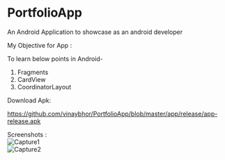 # PortfolioApp
An Android Application to showcase as an android developer

My Objective for App :

To learn below points in Android-
1. Fragments
2. CardView
3. CoordinatorLayout

Download Apk:

https://github.com/vinaybhor/PortfolioApp/blob/master/app/release/app-release.apk

Screenshots :
</br>
![Capture1](https://user-images.githubusercontent.com/35927113/64872084-2954ae80-d664-11e9-9823-ec7244bd05d2.PNG)
</br>
![Capture2](https://user-images.githubusercontent.com/35927113/64872135-42f5f600-d664-11e9-8a5f-4e11c1f26d31.PNG)
